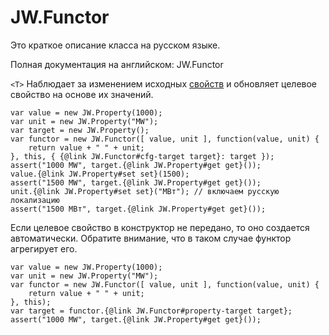﻿# JW.Functor

Это краткое описание класса на русском языке.

Полная документация на английском: JW.Functor

`<T>` Наблюдает за изменением исходных [свойств](#!/guide/rujwproperty) и обновляет
целевое свойство на основе их значений.

    var value = new JW.Property(1000);
    var unit = new JW.Property("MW");
    var target = new JW.Property();
    var functor = new JW.Functor([ value, unit ], function(value, unit) {
        return value + " " + unit;
    }, this, { {@link JW.Functor#cfg-target target}: target });
    assert("1000 MW", target.{@link JW.Property#get get}());
    value.{@link JW.Property#set set}(1500);
    assert("1500 MW", target.{@link JW.Property#get get}());
    unit.{@link JW.Property#set set}("МВт"); // включаем русскую локализацию
    assert("1500 МВт", target.{@link JW.Property#get get}());

Если целевое свойство в конструктор не передано, то оно создается автоматически.
Обратите внимание, что в таком случае функтор агрегирует его.

    var value = new JW.Property(1000);
    var unit = new JW.Property("MW");
    var functor = new JW.Functor([ value, unit ], function(value, unit) {
        return value + " " + unit;
    }, this);
    var target = functor.{@link JW.Functor#property-target target};
    assert("1000 MW", target.{@link JW.Property#get get}());
